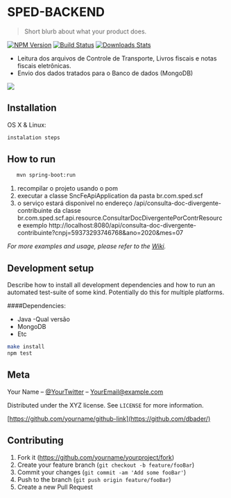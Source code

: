 # SPED-BACKEND
> Short blurb about what your product does.

[![NPM Version][npm-image]][npm-url]
[![Build Status][travis-image]][travis-url]
[![Downloads Stats][npm-downloads]][npm-url]

- Leitura dos arquivos de Controle de Transporte, Livros fiscais e notas fiscais eletrônicas.
- Envio dos dados tratados para o Banco de dados (MongoDB) 

![](header.png)

## Installation

OS X & Linux:

```sh
instalation steps
```


## How to run

```sh
   mvn spring-boot:run 
```

1. recompilar o projeto usando o pom
2. executar  a classe SncFeApiApplication da pasta br.com.sped.scf
3. o serviço estará disponivel no endereço  /api/consulta-doc-divergente-contribuinte da classe 
   br.com.sped.scf.api.resource.ConsultarDocDivergentePorContrResource
exemplo http://localhost:8080/api/consulta-doc-divergente-contribuinte?cnpj=59373293746768&ano=2020&mes=07


_For more examples and usage, please refer to the [Wiki][wiki]._

## Development setup

Describe how to install all development dependencies and how to run an automated test-suite of some kind. Potentially do this for multiple platforms.

####Dependencies:
* Java -Qual versão
* MongoDB
* Etc

```sh
make install
npm test
```

## Meta

Your Name – [@YourTwitter](https://twitter.com/dbader_org) – YourEmail@example.com

Distributed under the XYZ license. See ``LICENSE`` for more information.

[https://github.com/yourname/github-link](https://github.com/dbader/)

## Contributing

1. Fork it (<https://github.com/yourname/yourproject/fork>)
2. Create your feature branch (`git checkout -b feature/fooBar`)
3. Commit your changes (`git commit -am 'Add some fooBar'`)
4. Push to the branch (`git push origin feature/fooBar`)
5. Create a new Pull Request

<!-- Markdown link & img dfn's -->
[npm-image]: https://img.shields.io/npm/v/datadog-metrics.svg?style=flat-square
[npm-url]: https://npmjs.org/package/datadog-metrics
[npm-downloads]: https://img.shields.io/npm/dm/datadog-metrics.svg?style=flat-square
[travis-image]: https://img.shields.io/travis/dbader/node-datadog-metrics/master.svg?style=flat-square
[travis-url]: https://travis-ci.org/dbader/node-datadog-metrics
[wiki]: https://github.com/yourname/yourproject/wiki